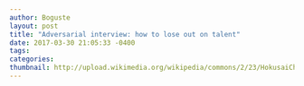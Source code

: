 ```yaml
---
author: Boguste
layout: post
title: "Adversarial interview: how to lose out on talent"
date: 2017-03-30 21:05:33 -0400
tags: 
categories: 
thumbnail: http://upload.wikimedia.org/wikipedia/commons/2/23/HokusaiChushingura.jpg
---
```

